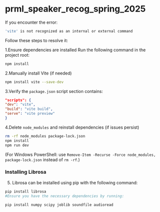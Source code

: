 # prml_speaker_recog_spring_2025
If you encounter the error:
```sh
'vite' is not recognized as an internal or external command
```
Follow these steps to resolve it:

1.Ensure dependencies are installed
Run the following command in the project root:
```sh
npm install
```

2.Manually install Vite (if needed)
```sh
npm install vite --save-dev
```

3.Verify the `package.json` script section contains:
```json
"scripts": {
"dev": "vite",
"build": "vite build",
"serve": "vite preview"
}
```

4.Delete `node_modules` and reinstall dependencies (if issues persist)
```sh
rm -rf node_modules package-lock.json
npm install
npm run dev
```
(For Windows PowerShell: use `Remove-Item -Recurse -Force node_modules, package-lock.json` instead of `rm -rf`.)

### Installing Librosa  

5. Librosa can be installed using pip with the following command:  
```bash
pip install librosa
#Ensure you have the necessary dependencies by running:

pip install numpy scipy joblib soundfile audioread  